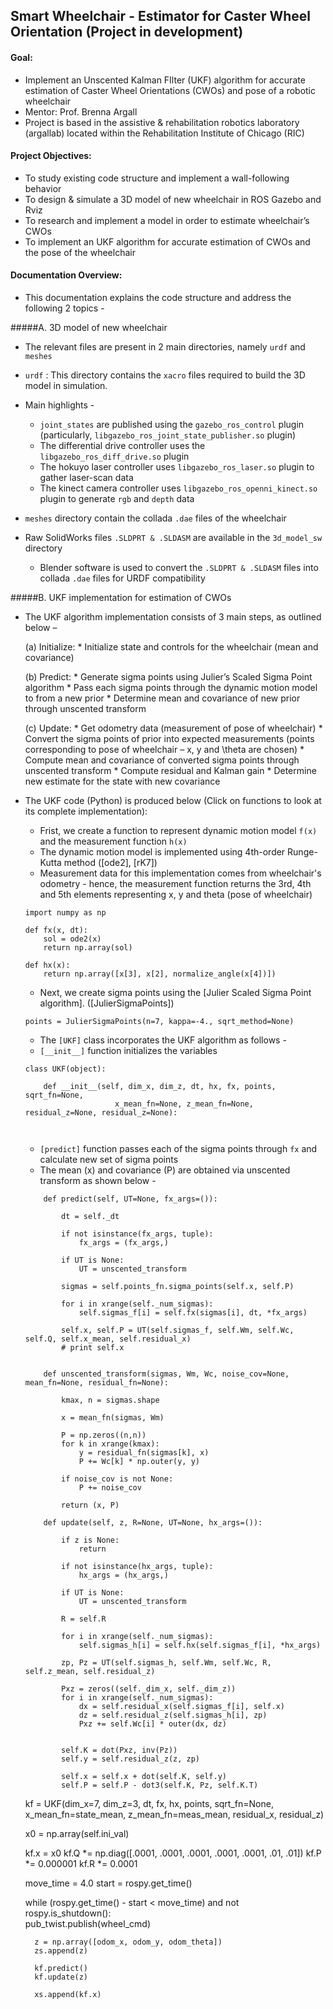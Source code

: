 ## Smart Wheelchair - Estimator for Caster Wheel Orientation (Project in development)

#### Goal:
* Implement an Unscented Kalman FIlter (UKF) algorithm for accurate estimation of Caster Wheel Orientations (CWOs) and pose of a robotic wheelchair 
* Mentor: Prof. Brenna Argall
* Project is based in the assistive & rehabilitation robotics laboratory (argallab) located within the Rehabilitation Institute of Chicago (RIC)

#### Project Objectives:

* To study existing code structure and implement a wall-following behavior
* To design & simulate a 3D model of new wheelchair in ROS Gazebo and Rviz
* To research and implement a model in order to estimate wheelchair’s CWOs
* To implement an UKF algorithm for accurate estimation of CWOs and the pose of the wheelchair

#### Documentation Overview:

* This documentation explains the code structure and address the following 2 topics -

#####A. 3D model of new wheelchair

* The relevant files are present in 2 main directories, namely  `urdf` and `meshes`

* `urdf` : This directory contains the `xacro` files required to build the 3D model in simulation.
* Main highlights -
	* `joint_states` are published using the `gazebo_ros_control` plugin (particularly, `libgazebo_ros_joint_state_publisher.so` plugin)
	* The differential drive controller uses the `libgazebo_ros_diff_drive.so` plugin
	* The hokuyo laser controller uses `libgazebo_ros_laser.so` plugin to gather laser-scan data
	* The kinect camera controller uses `libgazebo_ros_openni_kinect.so` plugin to generate `rgb` and `depth` data

* `meshes` directory contain the collada `.dae` files of the wheelchair

* Raw SolidWorks files `.SLDPRT & .SLDASM` are available in the `3d_model_sw` directory
	* Blender software is used to convert the `.SLDPRT & .SLDASM` files into collada `.dae` files for URDF compatibility


#####B. UKF implementation for estimation of CWOs

* The UKF algorithm implementation consists of 3 main steps, as outlined below –

	(a) Initialize:
		* Initialize state and controls for the wheelchair (mean and covariance)

	(b) Predict:
		* Generate sigma points using Julier’s Scaled Sigma Point algorithm
		* Pass each sigma points through the dynamic motion model to from a new prior
		* Determine mean and covariance of new prior through unscented transform

	(c) Update:
		* Get odometry data (measurement of pose of wheelchair)
		* Convert the sigma points of prior into expected measurements (points corresponding to pose of wheelchair – x, y  and \theta  are chosen)
		* Compute mean and covariance of converted sigma points through unscented transform
		* Compute residual and Kalman gain
		* Determine new estimate for the state with new covariance


* The UKF code (Python) is produced below (Click on functions to look at its complete implementation): 

	* Frist, we create a function to represent dynamic motion model `f(x)` and the measurement function `h(x)`
	* The dynamic motion model is implemented using 4th-order Runge-Kutta method ([ode2], [rK7])
	* Measurement data for this implementation comes from wheelchair's odometry - hence, the measurement function returns the 3rd, 4th and 5th elements representing x, y and theta (pose of wheelchair)


	```
	import numpy as np

	def fx(x, dt):	
		sol = ode2(x)
		return np.array(sol)

	def hx(x):
		return np.array([x[3], x[2], normalize_angle(x[4])])

	```

	* Next, we create sigma points using the [Julier Scaled Sigma Point algorithm]. ([JulierSigmaPoints])


	```
	points = JulierSigmaPoints(n=7, kappa=-4., sqrt_method=None)
	```

	* The `[UKF]` class incorporates the UKF algorithm as follows -
	* `[__init__]` function initializes the variables 

	```
	class UKF(object):

	    def __init__(self, dim_x, dim_z, dt, hx, fx, points, sqrt_fn=None, 
	    				x_mean_fn=None, z_mean_fn=None, residual_z=None, residual_z=None):

	        
	``` 

	* `[predict]` function passes each of the sigma points through `fx` and calculate new set of sigma points
	* The mean (x) and covariance (P) are obtained via unscented transform as shown below -

	```
	    def predict(self, UT=None, fx_args=()):

	        dt = self._dt

	        if not isinstance(fx_args, tuple):
	            fx_args = (fx_args,)

	        if UT is None:
	            UT = unscented_transform

	        sigmas = self.points_fn.sigma_points(self.x, self.P)

	        for i in xrange(self._num_sigmas):
	            self.sigmas_f[i] = self.fx(sigmas[i], dt, *fx_args)
	        
	        self.x, self.P = UT(self.sigmas_f, self.Wm, self.Wc, self.Q, self.x_mean, self.residual_x)
	        # print self.x


        def unscented_transform(sigmas, Wm, Wc, noise_cov=None, mean_fn=None, residual_fn=None):

		    kmax, n = sigmas.shape

		    x = mean_fn(sigmas, Wm)

		    P = np.zeros((n,n))
		    for k in xrange(kmax):
		        y = residual_fn(sigmas[k], x)
		        P += Wc[k] * np.outer(y, y)

		    if noise_cov is not None:
		        P += noise_cov

		    return (x, P)

    ```


    ```
	    def update(self, z, R=None, UT=None, hx_args=()):

	        if z is None:
	            return

	        if not isinstance(hx_args, tuple):
	            hx_args = (hx_args,)

	        if UT is None:
	            UT = unscented_transform

	        R = self.R

	        for i in xrange(self._num_sigmas):
	            self.sigmas_h[i] = self.hx(self.sigmas_f[i], *hx_args)

	        zp, Pz = UT(self.sigmas_h, self.Wm, self.Wc, R, self.z_mean, self.residual_z)

	        Pxz = zeros((self._dim_x, self._dim_z))
	        for i in xrange(self._num_sigmas):
	            dx = self.residual_x(self.sigmas_f[i], self.x)
	            dz = self.residual_z(self.sigmas_h[i], zp)
	            Pxz += self.Wc[i] * outer(dx, dz)


	        self.K = dot(Pxz, inv(Pz))
	        self.y = self.residual_z(z, zp)

	        self.x = self.x + dot(self.K, self.y)
	        self.P = self.P - dot3(self.K, Pz, self.K.T)
	```

	kf = UKF(dim_x=7, dim_z=3, dt, fx, hx, points, 
				sqrt_fn=None, x_mean_fn=state_mean, z_mean_fn=meas_mean, 
				residual_x, residual_z)

	x0 = np.array(self.ini_val)

	kf.x = x0
	kf.Q *= np.diag([.0001, .0001, .0001, .0001, .0001, .01, .01])
	kf.P *= 0.000001
	kf.R *= 0.0001

	move_time = 4.0
	start = rospy.get_time()

	while (rospy.get_time() - start < move_time) and not rospy.is_shutdown():	
		pub_twist.publish(wheel_cmd)

		z = np.array([odom_x, odom_y, odom_theta])
		zs.append(z)

		kf.predict()
		kf.update(z)

		xs.append(kf.x)

	```




